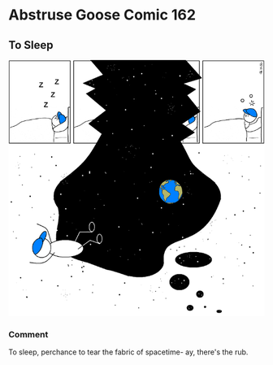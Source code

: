 # Abstruse Goose Comic 162
## To Sleep

![image](sleep.png)
### Comment
To sleep, perchance to tear the fabric of spacetime- ay, there's the rub.
